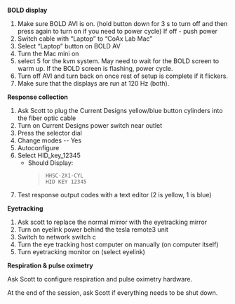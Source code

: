 **BOLD display**

1) Make sure BOLD AVI is on. (hold button down for 3 s to turn off and then press again to turn on if you need to power cycle)
If off - push power
2) Switch cable with “Laptop” to “CoAx Lab Mac”
3) Select “Laptop” button on BOLD AV
4) Turn the Mac mini on
5) select 5 for the kvm system. May need to wait for the BOLD screen to warm up. If the BOLD screen is flashing, power cycle. 
6) Turn off AVI and turn back on once rest of setup is complete if it flickers.
7) Make sure that the displays are run at 120 Hz (both).

**Response collection**

1) Ask Scott to plug the Current Designs yellow/blue button cylinders into the fiber optic cable
2) Turn on Current Designs power switch near outlet
3) Press the selector dial
4) Change modes -- Yes
5) Autoconfigure 
6) Select HID_key_12345 
    * Should Display:
       >`HHSC-2X1-CYL`<br>
       >`HID KEY 12345`
7) Test response output codes with a text editor (2 is yellow, 1 is blue)

**Eyetracking**

1) Ask scott to replace the normal mirror with the eyetracking mirror
2) Turn on eyelink power behind the tesla remote3 unit
3) Switch to network switch c
4) Turn the eye tracking host computer on manually (on computer itself)
5) Turn eyetracking monitor on (select eyelink)

**Respiration & pulse oximetry** 

Ask Scott to configure respiration and pulse oximetry hardware.

At the end of the session, ask Scott if everything needs to be shut down.

